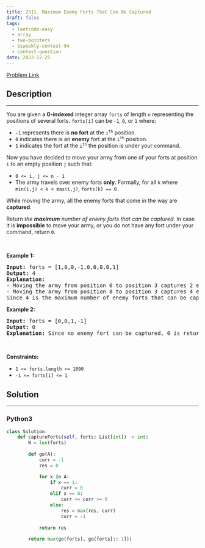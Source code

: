 ```yaml
---
title: 2511. Maximum Enemy Forts That Can Be Captured
draft: false
tags: 
  - leetcode-easy
  - array
  - two-pointers
  - biweekly-contest-94
  - contest-question
date: 2022-12-25
---
```


[Problem Link](https://leetcode.com/problems/maximum-enemy-forts-that-can-be-captured/)

## Description

---
<p>You are given a <strong>0-indexed</strong> integer array <code>forts</code> of length <code>n</code> representing the positions of several forts. <code>forts[i]</code> can be <code>-1</code>, <code>0</code>, or <code>1</code> where:</p>

<ul>
	<li><code>-1</code> represents there is <strong>no fort</strong> at the <code>i<sup>th</sup></code> position.</li>
	<li><code>0</code> indicates there is an <strong>enemy</strong> fort at the <code>i<sup>th</sup></code> position.</li>
	<li><code>1</code> indicates the fort at the <code>i<sup>th</sup></code> the position is under your command.</li>
</ul>

<p>Now you have decided to move your army from one of your forts at position <code>i</code> to an empty position <code>j</code> such that:</p>

<ul>
	<li><code>0 &lt;= i, j &lt;= n - 1</code></li>
	<li>The army travels over enemy forts <strong>only</strong>. Formally, for all <code>k</code> where <code>min(i,j) &lt; k &lt; max(i,j)</code>, <code>forts[k] == 0.</code></li>
</ul>

<p>While moving the army, all the enemy forts that come in the way are <strong>captured</strong>.</p>

<p>Return<em> the <strong>maximum</strong> number of enemy forts that can be captured</em>. In case it is <strong>impossible</strong> to move your army, or you do not have any fort under your command, return <code>0</code><em>.</em></p>

<p>&nbsp;</p>
<p><strong class="example">Example 1:</strong></p>

<pre>
<strong>Input:</strong> forts = [1,0,0,-1,0,0,0,0,1]
<strong>Output:</strong> 4
<strong>Explanation:</strong>
- Moving the army from position 0 to position 3 captures 2 enemy forts, at 1 and 2.
- Moving the army from position 8 to position 3 captures 4 enemy forts.
Since 4 is the maximum number of enemy forts that can be captured, we return 4.
</pre>

<p><strong class="example">Example 2:</strong></p>

<pre>
<strong>Input:</strong> forts = [0,0,1,-1]
<strong>Output:</strong> 0
<strong>Explanation:</strong> Since no enemy fort can be captured, 0 is returned.
</pre>

<p>&nbsp;</p>
<p><strong>Constraints:</strong></p>

<ul>
	<li><code>1 &lt;= forts.length &lt;= 1000</code></li>
	<li><code>-1 &lt;= forts[i] &lt;= 1</code></li>
</ul>


## Solution

---
### Python3
``` py title='maximum-enemy-forts-that-can-be-captured'
class Solution:
    def captureForts(self, forts: List[int]) -> int:
        N = len(forts)
        
        def go(A):
            curr = -1
            res = 0

            for x in A:
                if x == 1:
                    curr = 0
                elif x == 0:
                    curr += curr >= 0
                else:
                    res = max(res, curr)
                    curr = -1
            
            return res
        
        return max(go(forts), go(forts[::-1]))

```

